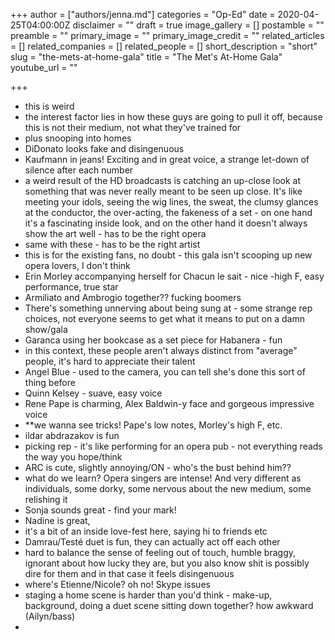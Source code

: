 +++
author = ["authors/jenna.md"]
categories = "Op-Ed"
date = 2020-04-25T04:00:00Z
disclaimer = ""
draft = true
image_gallery = []
postamble = ""
preamble = ""
primary_image = ""
primary_image_credit = ""
related_articles = []
related_companies = []
related_people = []
short_description = "short"
slug = "the-mets-at-home-gala"
title = "The Met's At-Home Gala"
youtube_url = ""

+++
* this is weird
* the interest factor lies in how these guys are going to pull it off, because this is not their medium, not what they've trained for
* plus snooping into homes
* DiDonato looks fake and disingenuous
* Kaufmann in jeans! Exciting and in great voice, a strange let-down of silence after each number
* a weird result of the HD broadcasts is catching an up-close look at something that was never really meant to be seen up close. It's like meeting your idols, seeing the wig lines, the sweat, the clumsy glances at the conductor, the over-acting, the fakeness of a set - on one hand it's a fascinating inside look, and on the other hand it doesn't always show the art well - has to be the right opera
* same with these - has to be the right artist
* this is for the existing fans, no doubt - this gala isn't scooping up new opera lovers, I don't think
* Erin Morley accompanying herself for Chacun le sait - nice -high F, easy performance, true star
* Armiliato and Ambrogio together?? fucking boomers
* There's something unnerving about being sung at - some strange rep choices, not everyone seems to get what it means to put on a damn show/gala
* Garanca using her bookcase as a set piece for Habanera - fun
* in this context, these people aren't always distinct from "average" people, it's hard to appreciate their talent
* Angel Blue - used to the camera, you can tell she's done this sort of thing before
* Quinn Kelsey - suave, easy voice
* Rene Pape is charming, Alex Baldwin-y face and gorgeous impressive voice
* **we wanna see tricks! Pape's low notes, Morley's high F, etc.
* ildar abdrazakov is fun
* picking rep - it's like performing for an opera pub - not everything reads the way you hope/think
* ARC is cute, slightly annoying/ON - who's the bust behind him??
* what do we learn? Opera singers are intense! And very different as individuals, some dorky, some nervous about the new medium, some relishing it
* Sonja sounds great - find your mark!
* Nadine is great, 
* it's a bit of an inside love-fest here, saying hi to friends etc
* Damrau/Testé duet is fun, they can actually act off each other
* hard to balance the sense of feeling out of touch, humble braggy, ignorant about how lucky they are, but you also know shit is possibly dire for them and in that case it feels disingenuous
* where's Etienne/Nicole? oh no! Skype issues
* staging a home scene is harder than you'd think - make-up, background, doing a duet scene sitting down together? how awkward (Ailyn/bass)
* 